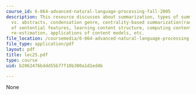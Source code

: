 ```yaml
---
course_id: 6-864-advanced-natural-language-processing-fall-2005
description: This resource discusses about summarization, types of summaries, extracts
  vs. abstracts, condensation genre, centrality-based summarization(radev), combination
  of sentential features, learning content structure, computing content model, Viterbi
  re-estimation, applications of content models, etc.
file_location: /coursemedia/6-864-advanced-natural-language-processing-fall-2005/b2062476bddd55b77f10b300a1d1ed4b_lec25.pdf
file_type: application/pdf
layout: pdf
title: lec25.pdf
type: course
uid: b2062476bddd55b77f10b300a1d1ed4b

---
```

None